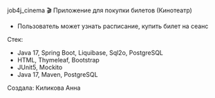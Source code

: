 job4j_cinema 
🎬 Приложение для покупки билетов (Кинотеатр)

- Пользователь может узнать расписание, купить билет на сеанс

Стек: 
- Java 17, Spring Boot, Liquibase, Sql2o, PostgreSQL
- HTML, Thymeleaf, Bootstrap
- JUnit5, Mockito
- Java 17, Maven, PostgreSQL


Создала: Киликова Анна 